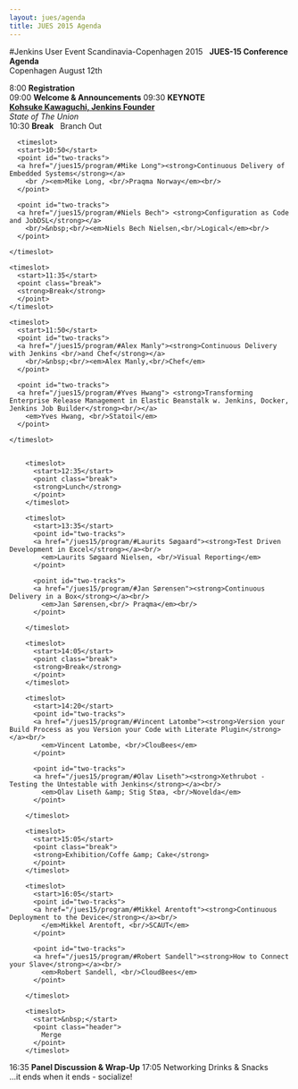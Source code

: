 ```yaml
---
layout: jues/agenda
title: JUES 2015 Agenda
---
```

#Jenkins User Event Scandinavia-Copenhagen 2015
<agenda>
  <timeslot>
    <start>&nbsp;</start>
    <point class="header">
      <strong>JUES-15 Conference Agenda</strong><br/>
      Copenhagen August 12th
    </point>
  </timeslot>

  <timeslot>
    <start>8:00</start>
    <point><strong>Registration</strong><br/></point>
  </timeslot>

  <timeslot>
    <start>09:00</start>
    <point><strong>Welcome &amp; Announcements</strong></point>
  </timeslot>

  <timeslot>
    <start>09:30</start>
    <point><strong>KEYNOTE<br/></strong>
    <a href="/jues15/program/#Kohsuke Kawaguchi"><strong>Kohsuke Kawaguchi, Jenkins Founder </strong></a>
    <em><br/>State of The Union<br/></em>
    </point>
  </timeslot>


  <timeslot>
    <start>10:30</start>
    <point class="break">
    <strong>Break</strong>
    </point>
  </timeslot>

  <timeslot>
    <start>&nbsp;</start>
    <point class="header">
      Branch Out
    </point>
  </timeslot>

      <timeslot>
      <start>10:50</start>
      <point id="two-tracks">
      <a href="/jues15/program/#Mike Long"><strong>Continuous Delivery of Embedded Systems</strong></a>
        <br /><em>Mike Long, <br/>Praqma Norway</em><br/>
      </point>

      <point id="two-tracks">
      <a href="/jues15/program/#Niels Bech"> <strong>Configuration as Code and JobDSL</strong></a>
        <br/>&nbsp;<br/><em>Niels Bech Nielsen,<br/>Logical</em><br/>
      </point>

    </timeslot>

    <timeslot>
      <start>11:35</start>
      <point class="break">
      <strong>Break</strong>
      </point>
    </timeslot>

    <timeslot>
      <start>11:50</start>
      <point id="two-tracks">
      <a href="/jues15/program/#Alex Manly"><strong>Continuous Delivery with Jenkins <br/>and Chef</strong></a>
        <br/>&nbsp;<br/><em>Alex Manly,<br/>Chef</em>
      </point>

      <point id="two-tracks">
      <a href="/jues15/program/#Yves Hwang"> <strong>Transforming Enterprise Release Management in Elastic Beanstalk w. Jenkins, Docker, Jenkins Job Builder</strong><br/></a>
        <em>Yves Hwang, <br/>Statoil</em>
      </point>

    </timeslot>


        <timeslot>
          <start>12:35</start>
          <point class="break">
          <strong>Lunch</strong>
          </point>
        </timeslot>

        <timeslot>
          <start>13:35</start>
          <point id="two-tracks">
          <a href="/jues15/program/#Laurits Søgaard"><strong>Test Driven Development in Excel</strong></a><br/>
            <em>Laurits Søgaard Nielsen, <br/>Visual Reporting</em>
          </point>

          <point id="two-tracks">
          <a href="/jues15/program/#Jan Sørensen"><strong>Continuous Delivery in a Box</strong></a><br/>
            <em>Jan Sørensen,<br/> Praqma</em><br/>
          </point>

        </timeslot>

        <timeslot>
          <start>14:05</start>
          <point class="break">
          <strong>Break</strong>
          </point>
        </timeslot>

        <timeslot>
          <start>14:20</start>
          <point id="two-tracks">
          <a href="/jues15/program/#Vincent Latombe"><strong>Version your Build Process as you Version your Code with Literate Plugin</strong></a><br/>
            <em>Vincent Latombe, <br/>ClouBees</em>
          </point>

          <point id="two-tracks">
          <a href="/jues15/program/#Olav Liseth"><strong>Xethrubot - Testing the Untestable with Jenkins</strong></a><br/>
            <em>Olav Liseth &amp; Stig Støa, <br/>Novelda</em>
          </point>

        </timeslot>

        <timeslot>
          <start>15:05</start>
          <point class="break">
          <strong>Exhibition/Coffe &amp; Cake</strong>
          </point>
        </timeslot>

        <timeslot>
          <start>16:05</start>
          <point id="two-tracks">
          <a href="/jues15/program/#Mikkel Arentoft"><strong>Continuous Deployment to the Device</strong></a><br/>
            </em>Mikkel Arentoft, <br/>SCAUT</em>
          </point>

          <point id="two-tracks">
          <a href="/jues15/program/#Robert Sandell"><strong>How to Connect your Slave</strong></a><br/>
            <em>Robert Sandell, <br/>CloudBees</em>
          </point>

        </timeslot>

        <timeslot>
          <start>&nbsp;</start>
          <point class="header">
            Merge
          </point>
        </timeslot>


  <timeslot>
    <start>16:35</start>
    <point>
      <strong>Panel Discussion &amp; Wrap-Up</strong>
    </point>
  </timeslot>


  <timeslot>
    <start>17:05</start>
    <point>
      Networking Drinks &amp; Snacks<br/>
...it ends when it ends - socialize!
    </point>
  </timeslot>
